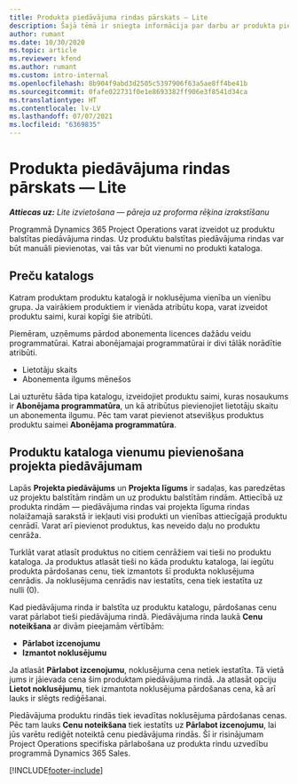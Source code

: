 ```yaml
---
title: Produkta piedāvājuma rindas pārskats — Lite
description: Šajā tēmā ir sniegta informācija par darbu ar produkta piedāvājuma rindām.
author: rumant
ms.date: 10/30/2020
ms.topic: article
ms.reviewer: kfend
ms.author: rumant
ms.custom: intro-internal
ms.openlocfilehash: 8b904f9abd3d2505c5397906f63a5ae8ff4be41b
ms.sourcegitcommit: 0fafe022731f0e1e8693382ff906e3f8541d34ca
ms.translationtype: HT
ms.contentlocale: lv-LV
ms.lasthandoff: 07/07/2021
ms.locfileid: "6369835"
---
```

# <a name="product-based-quote-lines-overview---lite"></a>Produkta piedāvājuma rindas pārskats — Lite

_**Attiecas uz:** Lite izvietošana — pāreja uz proforma rēķina izrakstīšanu_

Programmā Dynamics 365 Project Operations varat izveidot uz produktu balstītas piedāvājuma rindas. Uz produktu balstītas piedāvājuma rindas var būt manuāli pievienotas, vai tās var būt vienumi no produkti kataloga.

## <a name="product-catalog"></a>Preču katalogs

Katram produktam produktu katalogā ir noklusējuma vienība un vienību grupa. Ja vairākiem produktiem ir vienāda atribūtu kopa, varat izveidot produktu saimi, kurai kopīgi šie atribūti. 

Piemēram, uzņēmums pārdod abonementa licences dažādu veidu programmatūrai. Katrai abonējamajai programmatūrai ir divi tālāk norādītie atribūti.

- Lietotāju skaits
- Abonementa ilgums mēnešos

Lai uzturētu šāda tipa katalogu, izveidojiet produktu saimi, kuras nosaukums ir **Abonējama programmatūra**, un kā atribūtus pievienojiet lietotāju skaitu un abonementa ilgumu. Pēc tam varat pievienot atsevišķus produktus produktu saimei **Abonējama programmatūra**.

## <a name="add-product-catalog-items-to-a-project-quote"></a>Produktu kataloga vienumu pievienošana projekta piedāvājumam

Lapās **Projekta piedāvājums** un **Projekta līgums** ir sadaļas, kas paredzētas uz projektu balstītām rindām un uz produktu balstītām rindām. Attiecībā uz produkta rindām — piedāvājuma rindas vai projekta līguma rindas nolaižamajā sarakstā ir iekļauti visi produkti un vienības attiecīgajā produktu cenrādī. Varat arī pievienot produktus, kas neveido daļu no produktu cenrāža.

Turklāt varat atlasīt produktus no citiem cenrāžiem vai tieši no produktu kataloga. Ja produktus atlasāt tieši no kāda produktu kataloga, lai iegūtu produkta pārdošanas cenu, tiek izmantots šī produkta noklusējuma cenrādis. Ja noklusējuma cenrādis nav iestatīts, cena tiek iestatīta uz nulli (0).

Kad piedāvājuma rinda ir balstīta uz produktu katalogu, pārdošanas cenu varat pārlabot tieši piedāvājuma rindā. Piedāvājuma rinda laukā **Cenu noteikšana** ar divām pieejamām vērtībām:

- **Pārlabot izcenojumu**
- **Izmantot noklusējumu**

Ja atlasāt **Pārlabot izcenojumu**, noklusējuma cena netiek iestatīta. Tā vietā jums ir jāievada cena šim produktam piedāvājuma rindā. Ja atlasāt opciju **Lietot noklusējumu**, tiek izmantota noklusējuma pārdošanas cena, kā arī lauks ir slēgts rediģēšanai.

Piedāvājuma produktu rindās tiek ievadītas noklusējuma pārdošanas cenas. Pēc tam lauks **Cenu noteikšana** tiek iestatīts uz **Pārlabot izcenojumu**, lai jūs varētu rediģēt noteiktā cenu piedāvājuma rindās. Šī ir risinājumam Project Operations specifiska pārlabošana uz produkta rindu uzvedību programmā Dynamics 365 Sales.


[!INCLUDE[footer-include](../../includes/footer-banner.md)]